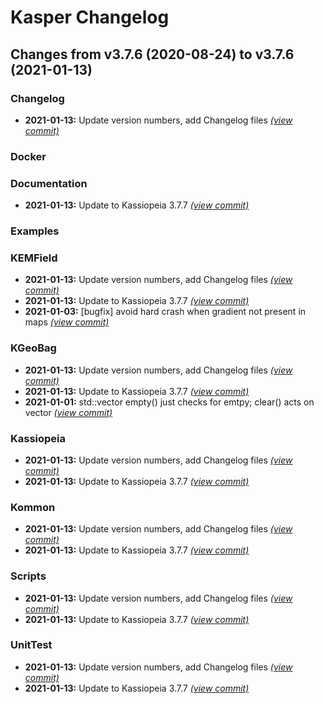 # Kasper Changelog

## Changes from v3.7.6 (2020-08-24) to v3.7.6 (2021-01-13)
### Changelog
- **2021-01-13:** Update version numbers, add Changelog files [*(view commit)*](https://github.com/KATRIN-Experiment/Kassiopeia/commit//a69d9b2de87ad37991324beb6ed1b8b2cb70a091)
### Docker
### Documentation
- **2021-01-13:** Update to Kassiopeia 3.7.7 [*(view commit)*](https://github.com/KATRIN-Experiment/Kassiopeia/commit//4f8a6d39a50c793afcb2125a5a0639998fd71b81)
### Examples
### KEMField
- **2021-01-13:** Update version numbers, add Changelog files [*(view commit)*](https://github.com/KATRIN-Experiment/Kassiopeia/commit//a69d9b2de87ad37991324beb6ed1b8b2cb70a091)
- **2021-01-13:** Update to Kassiopeia 3.7.7 [*(view commit)*](https://github.com/KATRIN-Experiment/Kassiopeia/commit//4f8a6d39a50c793afcb2125a5a0639998fd71b81)
- **2021-01-03:** [bugfix] avoid hard crash when gradient not present in maps [*(view commit)*](https://github.com/KATRIN-Experiment/Kassiopeia/commit//fdb2abf222bba7166e3e2ec53b7733e424e9302b)
### KGeoBag
- **2021-01-13:** Update version numbers, add Changelog files [*(view commit)*](https://github.com/KATRIN-Experiment/Kassiopeia/commit//a69d9b2de87ad37991324beb6ed1b8b2cb70a091)
- **2021-01-13:** Update to Kassiopeia 3.7.7 [*(view commit)*](https://github.com/KATRIN-Experiment/Kassiopeia/commit//4f8a6d39a50c793afcb2125a5a0639998fd71b81)
- **2021-01-01:** std::vector empty() just checks for emtpy; clear() acts on vector [*(view commit)*](https://github.com/KATRIN-Experiment/Kassiopeia/commit//09c09f2312022e4de7c78105f24e8492922128d6)
### Kassiopeia
- **2021-01-13:** Update version numbers, add Changelog files [*(view commit)*](https://github.com/KATRIN-Experiment/Kassiopeia/commit//a69d9b2de87ad37991324beb6ed1b8b2cb70a091)
- **2021-01-13:** Update to Kassiopeia 3.7.7 [*(view commit)*](https://github.com/KATRIN-Experiment/Kassiopeia/commit//4f8a6d39a50c793afcb2125a5a0639998fd71b81)
### Kommon
- **2021-01-13:** Update version numbers, add Changelog files [*(view commit)*](https://github.com/KATRIN-Experiment/Kassiopeia/commit//a69d9b2de87ad37991324beb6ed1b8b2cb70a091)
- **2021-01-13:** Update to Kassiopeia 3.7.7 [*(view commit)*](https://github.com/KATRIN-Experiment/Kassiopeia/commit//4f8a6d39a50c793afcb2125a5a0639998fd71b81)
### Scripts
- **2021-01-13:** Update version numbers, add Changelog files [*(view commit)*](https://github.com/KATRIN-Experiment/Kassiopeia/commit//a69d9b2de87ad37991324beb6ed1b8b2cb70a091)
- **2021-01-13:** Update to Kassiopeia 3.7.7 [*(view commit)*](https://github.com/KATRIN-Experiment/Kassiopeia/commit//4f8a6d39a50c793afcb2125a5a0639998fd71b81)
### UnitTest
- **2021-01-13:** Update version numbers, add Changelog files [*(view commit)*](https://github.com/KATRIN-Experiment/Kassiopeia/commit//a69d9b2de87ad37991324beb6ed1b8b2cb70a091)
- **2021-01-13:** Update to Kassiopeia 3.7.7 [*(view commit)*](https://github.com/KATRIN-Experiment/Kassiopeia/commit//4f8a6d39a50c793afcb2125a5a0639998fd71b81)
